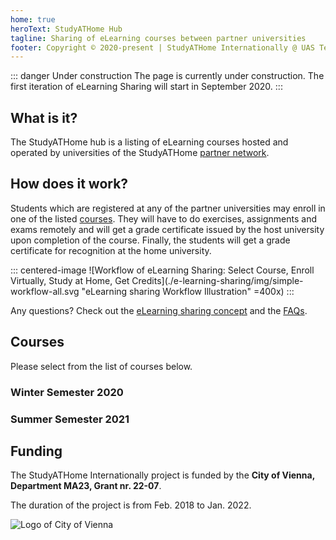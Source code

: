 ```yaml
---
home: true
heroText: StudyATHome Hub
tagline: Sharing of eLearning courses between partner universities
footer: Copyright © 2020-present | StudyATHome Internationally @ UAS Technikum Wien
---
```


::: danger Under construction
The page is currently under construction. The first iteration of eLearning Sharing will start in September 2020.
:::

## What is it?

The StudyATHome hub is a listing of eLearning courses hosted and operated by universities of the StudyATHome [partner network](/studyathome/partner/).

## How does it work?

Students which are registered at any of the partner universities may enroll in one of the listed [courses](/courses/). They will have to do exercises, assignments and exams remotely and will get a grade certificate issued by the host university upon completion of the course. Finally, the students will get a grade certificate for recognition at the home university.

::: centered-image
![Workflow of eLearning Sharing: Select Course, Enroll Virtually, Study at Home, Get Credits](./e-learning-sharing/img/simple-workflow-all.svg "eLearning sharing Workflow Illustration" =400x)
:::

Any questions? Check out the [eLearning sharing concept](/e-learning-sharing) and the [FAQs](/e-learning-sharing/faq.html).

## Courses

Please select from the list of courses below.
<!-- <Courses /> -->

### Winter Semester 2020

<Courses winter path="/courses/"/>

### Summer Semester 2021

<Courses summer path="/courses/"/>

## Funding

The StudyATHome Internationally project is funded by the **City of Vienna, Department MA23, Grant nr. 22-07**.

The duration of the project is from Feb. 2018 to Jan. 2022.

<img :src="$withBase('/assets/img/logos/ma23_funded.png')" alt="Logo of City of Vienna" title="Logo of the City of Vienna">
